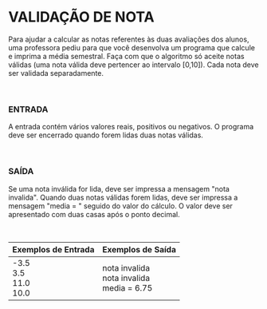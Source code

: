 ﻿# VALIDAÇÃO DE NOTA

Para ajudar a calcular as notas referentes às duas avaliações dos alunos, uma professora pediu para que você desenvolva um programa que calcule e imprima a média semestral. Faça com que o algoritmo só aceite notas válidas (uma nota válida deve pertencer ao intervalo [0,10]). Cada nota deve ser validada separadamente.

<br/>

### ENTRADA

A entrada contém vários valores reais, positivos ou negativos. O programa deve ser encerrado quando forem lidas duas notas válidas.

<br/>

### SAÍDA

Se uma nota inválida for lida, deve ser impressa a mensagem "nota invalida".
Quando duas notas válidas forem lidas, deve ser impressa a mensagem "media = " seguido do valor do cálculo. O valor deve ser apresentado com duas casas após o ponto decimal.

<br/>

| Exemplos de Entrada               | Exemplos de Saída                                  |
| --------------------------------- | -------------------------------------------------- |
| -3.5<br />3.5<br />11.0<br />10.0 | nota invalida<br />nota invalida<br />media = 6.75 |

